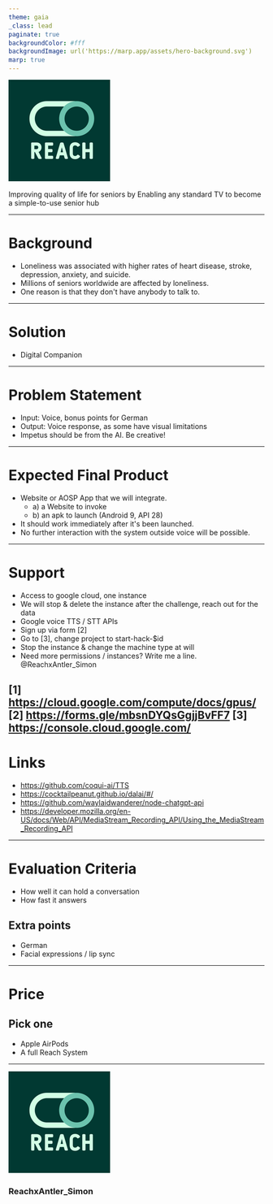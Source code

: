 ```yaml
---
theme: gaia
_class: lead
paginate: true
backgroundColor: #fff
backgroundImage: url('https://marp.app/assets/hero-background.svg')
marp: true
---
```


![Logo](images/reach_logo.png)

Improving quality of life for seniors by Enabling any standard TV to become a simple-to-use senior hub

<!-- link to video -->

---

# Background

- Loneliness was associated with higher rates of heart disease, stroke, depression, anxiety, and suicide.
- Millions of seniors worldwide are affected by loneliness.
- One reason is that they don't have anybody to talk to.

---

# Solution

- Digital Companion

---

# Problem Statement

- Input: Voice, bonus points for German
- Output: Voice response, as some have visual limitations
- Impetus should be from the AI. Be creative!

---

# Expected Final Product

- Website or AOSP App that we will integrate.
  - a) a Website to invoke
  - b) an apk to launch (Android 9, API 28)
- It should work immediately after it's been launched.
- No further interaction with the system outside voice will be possible.

---

# Support

- Access to google cloud, one instance
- We will stop & delete the instance after the challenge, reach out for the data
- Google voice TTS / STT APIs
- Sign up via form [2]
- Go to [3], change project to start-hack-$id
- Stop the instance & change the machine type at will
- Need more permissions / instances? Write me a line. @ReachxAntler_Simon

[1] https://cloud.google.com/compute/docs/gpus/
[2] https://forms.gle/mbsnDYQsGgjjBvFF7
[3] https://console.cloud.google.com/
---

# Links

- https://github.com/coqui-ai/TTS
- https://cocktailpeanut.github.io/dalai/#/
- https://github.com/waylaidwanderer/node-chatgpt-api
- https://developer.mozilla.org/en-US/docs/Web/API/MediaStream_Recording_API/Using_the_MediaStream_Recording_API

---

# Evaluation Criteria

- How well it can hold a conversation
- How fast it answers

## Extra points

- German
- Facial expressions / lip sync

---

# Price

## Pick one
- Apple AirPods
- A full Reach System

---

<!-- _class: lead -->

![Logo](images/reach_logo.png)

### ReachxAntler_Simon
